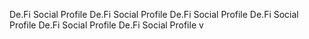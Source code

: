 De.Fi Social Profile
De.Fi Social Profile
De.Fi Social Profile
De.Fi Social Profile
De.Fi Social Profile
De.Fi Social Profile
v